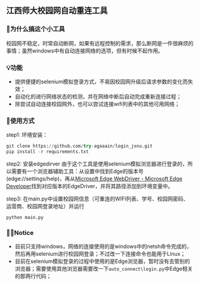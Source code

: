## 江西师大校园网自动重连工具

### 🤔为什么搞这个小工具

校园网不稳定，时常自动断网，如果有远程控制的需求，那么断网是一件很麻烦的事情；虽然windows中有自动连接网络的选项，但有时候不起作用。

### 💡功能

+ 提供便捷的selenium模拟登录方式，不易因校园网升级后请求参数的变化而失效；
+ 自动化的进行网络状态的检测，并在网络中断后自动完成重新连接过程；
+ 除尝试自动连接校园网外，也可以尝试连接wifi列表中的其他可用网络；

### 🔧使用方式

step1: 环境安装：
```python
git clone https://github.com/try-agaaain/login_jxnu.git
pip install -r requirements.txt
```
step2: 安装edgedirver
由于这个工具是使用selenium模拟浏览器进行登录的，所以需要有一个浏览器辅助工具：从设置中找到Edge的版本号(edge://settings/help)，再从[Microsoft Edge WebDriver - Microsoft Edge Developer](https://developer.microsoft.com/en-us/microsoft-edge/tools/webdriver/)找到对应版本的EdgeDriver，并将其路径添加到环境变量中。

step3: 在main.py中设置校园网信息（可重连的WIFI列表、学号、校园网密码、运营商、校园网登录地址）并运行

```python
python main.py
```

### 👨‍🔧Notice
+ 目前只支持windows，网络的连接使用的是windows中的netsh命令完成的，然后再用selenium进行校园网登录；不过改一下连接命令也能用于Linux；
+ 目前在selenium模拟登录的过程中使用的是Edge浏览器，暂时没有去管别的浏览器；需要使用其他浏览器需要改一下`auto_connect\login.py`中Edge相关的那两行代码；

